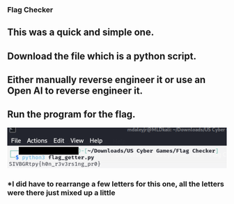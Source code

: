 ### Flag Checker

## This was a quick and simple one.
## Download the file which is a python script.
## Either manually reverse engineer it or use an Open AI to reverse engineer it.
## Run the program for the flag.

![c1](https://github.com/MDaleyJr/Files/blob/main/FlagChecker1.png)

### *I did have to rearrange a few letters for this one, all the letters were there just mixed up a little
